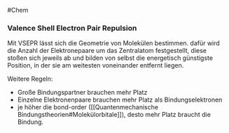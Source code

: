 #Chem 

### Valence Shell Electron Pair Repulsion

Mit VSEPR lässt sich die Geometrie von Molekülen bestimmen. dafür wird die Anzahl der Elektronepaare um das Zentralatom festgestellt, diese stoßen sich jeweils ab und bilden von selbst die energetisch günstigste Position, in der sie am weitesten voneinander entfernt liegen.

Weitere Regeln:
- Große Bindungspartner brauchen mehr Platz
- Einzelne Elektronenpaare brauchen mehr Platz als Bindungselektronen
- je höher die bond-order ([[Quantenmechanische Bindungstheorien#Molekülorbitale]]), desto mehr Platz braucht die Bindung.

